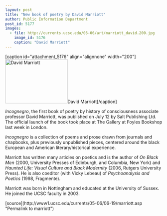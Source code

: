 ```yaml
---
layout: post
title: "New book of poetry by David Marriott"
author: Public Information Department
post_id: 5177
images:
  - file: http://currents.ucsc.edu/05-06/art/marriott_david.200.jpg
    image_id: 5176
    caption: "David Marriott"
---
```


[caption id="attachment_5176" align="alignnone" width="200"]<a href="http://localhost/mysite/wp-content/uploads/2006/06/marriott_david.200.jpg"><img class="size-full wp-image-5176" src="http://localhost/mysite/wp-content/uploads/2006/06/marriott_david.200.jpg" alt="David Marriott" width="200" height="141" /></a>David Marriott[/caption]
<a name="content" id="content"></a>
<p>
  <i>Incognegro</i>, the first book of poetry by history of consciousness associate professor David Marriott, was published on July 12 by Salt Publishing Ltd. The official launch of the book took place at The Gallery at Foyles Bookshop last week in London.
</p>
<p>
  <i>Incognegro</i> is a collection of poems and prose drawn from journals and chapbooks, plus previously unpublished pieces, centered around the black European and American literary/historical experience.
</p>
<p>
  Marriott has written many articles on poetics and is the author of <i>On Black Men</i> (2000, University Presses of Edinburgh, and Columbia, New York) and <i>Haunted Life: Visual Culture and Black Modernity</i> (2006, Rutgers University Press). He is also coeditor (with Vicky Lebeau) of <i>Psychoanalysis and Poetics</i> (1998, Fragmente).
</p>
<p>
  Marriott was born in Nottingham and educated at the University of Sussex. He joined the UCSC faculty in 2003.
</p>
[source](http://www1.ucsc.edu/currents/05-06/06-19/marriott.asp "Permalink to marriott")
